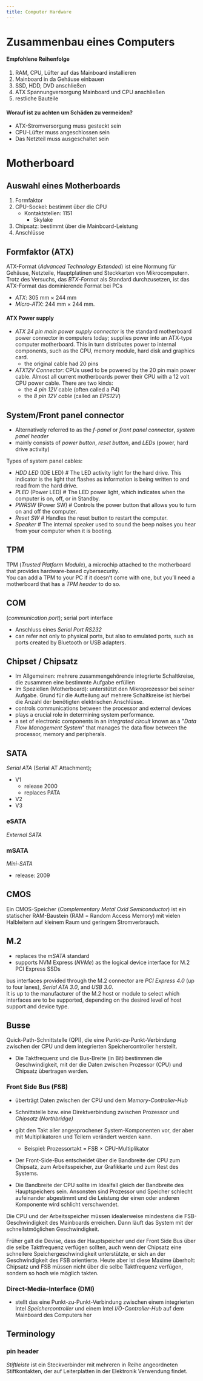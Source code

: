 ```yaml
---
title: Computer Hardware
---
```


# Zusammenbau eines Computers

#### Empfohlene Reihenfolge

1. RAM, CPU, Lüfter auf das Mainboard installieren
2. Mainboard in da Gehäuse einbauen
3. SSD, HDD, DVD anschließen
4. ATX Spannungversorgung Mainboard und CPU anschließen
5. restliche Bauteile

#### Worauf ist zu achten um Schäden zu vermeiden?

* ATX-Stromversorgung muss gesteckt sein
* CPU-Lüfter muss angeschlossen sein
* Das Netzteil muss ausgeschaltet sein


Motherboard
================

## Auswahl eines Motherboards

1. Formfaktor
2. CPU-Sockel: bestimmt über die CPU
    * Kontaktstellen: 1151
      * Skylake
3. Chipsatz: bestimmt über die Mainboard-Leistung
4. Anschlüsse

## Formfaktor (ATX)

ATX-Format (*Advanced Technology Extended*) ist eine Normung für Gehäuse, Netzteile, Hauptplatinen und Steckkarten von Mikrocomputern. Trotz des Versuchs, das *BTX-Format* als Standard durchzusetzen, ist das ATX-Format das dominierende Format bei PCs

* *ATX*: 305 mm × 244 mm
* *Micro-ATX*: 244 mm × 244 mm.


#### ATX Power supply
* *ATX 24 pin main power supply connector* is the standard motherboard power connector in computers today; supplies power into an ATX-type computer motherboard. This in turn distributes power to internal components, such as the CPU, memory module, hard disk and graphics card.
  * the original cable had 20 pins 
* *ATX12V Connector*: CPUs used to be powered by the 20 pin main power cable. Almost all current motherboards power their CPU with a 12 volt CPU power cable. There are two kinds: 
  * the *4 pin 12V* cable (often called a *P4*) 
  * the *8 pin 12V cable* (called an *EPS12V*)


## System/Front panel connector

* Alternatively referred to as the *f-panel* or *front panel connector*, *system panel header* 
* mainly consists of *power button*, *reset button*, and *LEDs* (power, hard drive activity)


Types of system panel cables:
* *HDD LED* (IDE LED)   # The LED activity light for the hard drive. This indicator is the light that flashes as information is being written to and read from the hard drive.
* *PLED* (Power LED)    # The LED power light, which indicates when the computer is on, off, or in Standby.
* *PWRSW* (Power SW)    # Controls the power button that allows you to turn on and off the computer.
* *Reset SW*            # Handles the reset button to restart the computer.
* *Speaker*             # The internal speaker used to sound the beep noises you hear from your computer when it is booting.

## TPM

TPM (*Trusted Platform Module*), a microchip attached to the motherboard that provides hardware-based cybersecurity.  
You can add a TPM to your PC if it doesn’t come with one, but you’ll need a motherboard that has a *TPM header* to do so.

## COM
(*communication port*); serial port interface
* Anschluss eines *Serial Port RS232*
* can refer not only to physical ports, but also to emulated ports, such as ports created by Bluetooth or USB adapters. 

## Chipset / Chipsatz

* Im Allgemeinen: mehrere zusammengehörende integrierte Schaltkreise, die zusammen eine bestimmte Aufgabe erfüllen
* Im Speziellen (Motherboard): unterstützt den Mikroprozessor bei seiner Aufgabe. Grund für die Aufteilung auf mehrere Schaltkreise ist hierbei die Anzahl der benötigten elektrischen Anschlüsse. 
* controls communications between the processor and external devices
* plays a crucial role in determining system performance.
* a set of electronic components in an *integrated circuit* known as a "*Data Flow Management System*" that manages the data flow between the processor, memory and peripherals.

## SATA

*Serial ATA* (Serial AT Attachment);

* V1
  * release 2000
  * replaces PATA
* V2
* V3

### eSATA
*External SATA*

### mSATA
*Mini-SATA*
* release: 2009

## CMOS

Ein CMOS-Speicher (*Complementary Metal Oxid Semiconductor*) ist ein statischer RAM-Baustein (RAM = Random Access Memory) mit vielen Halbleitern auf kleinem Raum und geringem Stromverbrauch.

## M.2

* replaces the *mSATA* standard
* supports NVM Express (*NVMe*) as the logical device interface for M.2 PCI Express SSDs

bus interfaces provided through the M.2 connector are *PCI Express 4.0* (up to four lanes), *Serial ATA 3.0*, and *USB 3.0*.  
It is up to the manufacturer of the M.2 host or module to select which interfaces are to be supported, depending on the desired level of host support and device type.

Busse
-----------

 Quick-Path-Schnittstelle (QPI), die eine Punkt-zu-Punkt-Verbindung zwischen der CPU und dem integrierten Speichercontroller herstellt.

* Die Taktfrequenz und die Bus-Breite (in Bit) bestimmen die Geschwindigkeit, mit der die Daten zwischen Prozessor (CPU) und Chipsatz übertragen werden.


### Front Side Bus (FSB)

* überträgt Daten zwischen der CPU und dem *Memory-Controller-Hub*
* Schnittstelle bzw. eine Direktverbindung zwischen Prozessor und *Chipsatz (Northbridge)*
* gibt den Takt aller angesprochener System-Komponenten vor, der aber mit Multiplikatoren und Teilern verändert werden kann.
  * Beispiel: Prozessortakt = FSB × CPU-Multiplikator


* Der Front-Side-Bus entscheidet über die Bandbreite der CPU zum Chipsatz, zum Arbeitsspeicher, zur Grafikkarte und zum Rest des Systems. 
* Die Bandbreite der CPU sollte im Idealfall gleich der Bandbreite des Hauptspeichers sein. Ansonsten sind Prozessor und Speicher schlecht aufeinander abgestimmt und die Leistung der einen oder anderen Komponente wird schlicht verschwendet.

Die CPU und der Arbeitsspeicher müssen idealerweise mindestens die FSB-Geschwindigkeit des Mainboards erreichen. Dann läuft das System mit der schnellstmöglichen Geschwindigkeit.  

Früher galt die Devise, dass der Hauptspeicher und der Front Side Bus über die selbe Taktfrequenz verfügen sollten, auch wenn der Chipsatz eine schnellere Speichergeschwindigkeit unterstützte, er sich an der Geschwindigkeit des FSB orientierte. Heute aber ist diese Maxime überholt: Chipsatz und FSB müssen nicht über die selbe Taktfrequenz verfügen, sondern so hoch wie möglich takten.  

### Direct-Media-Interface (DMI)

* stellt das eine Punkt-zu-Punkt-Verbindung zwischen einem integrierten Intel *Speichercontroller* und einem Intel *I/O-Controller-Hub* auf dem Mainboard des Computers her

Terminology
-------------------

### pin header
*Stiftleiste* ist ein Steckverbinder mit mehreren in Reihe angeordneten Stiftkontakten, der auf Leiterplatten in der Elektronik Verwendung findet.
